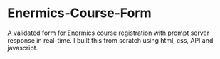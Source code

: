 # Enermics-Course-Form
A validated form for Enermics course registration with prompt server response in real-time.
I built this from scratch using html, css, API and javascript.
